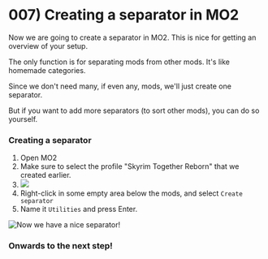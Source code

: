 # 007) Creating a separator in MO2

Now we are going to create a separator in MO2. This is nice for getting an overview of your setup.

The only function is for separating mods from other mods. It's like homemade categories.

Since we don't need many, if even any, mods, we'll just create one separator.

But if you want to add more separators (to sort other mods), you can do so yourself.

### Creating a separator

1. Open MO2
2. Make sure to select the profile "Skyrim Together Reborn" that we created earlier.
3. ![](https://shx.is/5BiQKJGiF.png)
4. Right-click in some empty area below the mods, and select `Create separator`
5. Name it `Utilities` and press Enter.

![Now we have a nice separator!](https://shx.is/5BiRamd9b.gif)

### Onwards to the next step!
